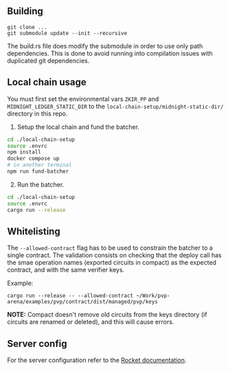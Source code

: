 ## Building

```
git clone ...
git submodule update --init --recursive
```

The build.rs file does modify the submodule in order to use only path
dependencies. This is done to avoid running into compilation issues with
duplicated git dependencies.

## Local chain usage

You must first set the environmental vars `ZKIR_PP` and `MIDNIGHT_LEDGER_STATIC_DIR` to the `local-chain-setup/midnight-static-dir/` directory in this repo.

1. Setup the local chain and fund the batcher.

```sh
cd ./local-chain-setup
source .envrc
npm install
docker compose up
# in another terminal
npm run fund-batcher
```

2. Run the batcher.

```sh
cd ./local-chain-setup
source .envrc
cargo run --release
```

## Whitelisting

The `--allowed-contract` flag has to be used to constrain the batcher to a
single contract. The validation consists on checking that the deploy call
has the smae operation names (exported circuits in compact) as the expected
contract, and with the same verifier keys.

Example:

```
cargo run --release -- --allowed-contract ~/Work/pvp-arena/examples/pvp/contract/dist/managed/pvp/keys
```

**NOTE:** Compact doesn't remove old circuits from the keys directory (if
circuits are renamed or deleted), and this will cause errors.

## Server config

For the server configuration refer to the [Rocket documentation](https://rocket.rs/guide/v0.4/configuration/).
